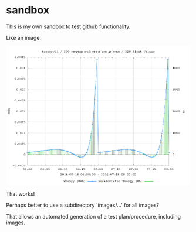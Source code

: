 # sandbox
This is my own sandbox to test github functionality.

Like an image:

![ULS Graph](recalculated_energy.png)

That works!

Perhaps better to use a subdirectory 'images/...' for all images?

That allows an automated generation of a test plan/procedure, including images.
